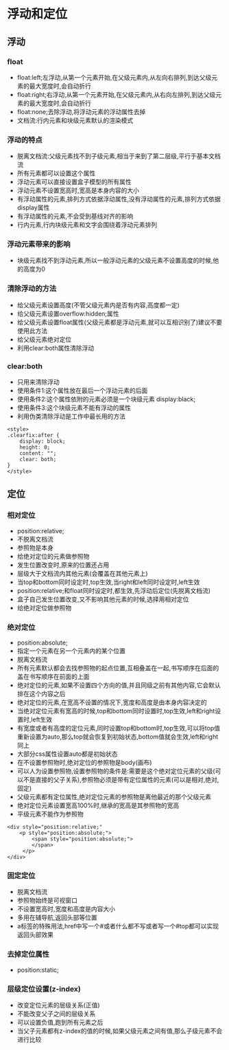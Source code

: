 # 浮动和定位

## 浮动

### float

* float:left;左浮动,从第一个元素开始,在父级元素内,从左向右排列,到达父级元素的最大宽度时,会自动折行
* float:right;右浮动,从第一个元素开始,在父级元素内,从右向左排列,到达父级元素的最大宽度时,会自动折行
* float:none;去除浮动,将浮动元素的浮动属性去掉
* 文档流:行内元素和块级元素默认的渲染模式

### 浮动的特点

* 脱离文档流:父级元素找不到子级元素,相当于来到了第二层级,平行于基本文档流
* 所有元素都可以设置这个属性
* 浮动元素可以直接设置盒子模型的所有属性
* 浮动元素不设置宽高时,宽高是本身内容的大小
* 有浮动属性的元素,排列方式依据浮动属性,没有浮动属性的元素,排列方式依据display属性
* 有浮动属性的元素,不会受到基线对齐的影响
* 行内元素,行内块级元素和文字会围绕着浮动元素排列

### 浮动元素带来的影响

* 块级元素找不到浮动元素,所以一般浮动元素的父级元素不设置高度的时候,他的高度为0

### 清除浮动的方法

* 给父级元素设置高度(不管父级元素内是否有内容,高度都一定)
* 给父级元素设置overflow:hidden;属性
* 给父级元素设置float属性(父级元素都是浮动元素,就可以互相识别了)建议不要使用此方法
* 给父级元素绝对定位
* 利用clear:both属性清除浮动

### clear:both

* 只用来清除浮动
* 使用条件1:这个属性放在最后一个浮动元素的后面
* 使用条件2:这个属性依附的元素必须是一个块级元素 display:black;
* 使用条件3:这个块级元素不能有浮动的属性
* 利用伪类清除浮动是工作中最长用的方法

```
<style>
.clearfix:after {
    display: block;
    height: 0;
    content: "";
    clear: both;
}
</style>
```

## 定位

### 相对定位

* position:relative;
* 不脱离文档流
* 参照物是本身
* 给绝对定位的元素做参照物
* 发生位置改变时,原来的位置还占用
* 层级大于文档流内其他元素(会覆盖在其他元素上)
* 当top和bottom同时设定时,top生效,当right和left同时设定时,left生效
* position:relative;和float同时设定时,都生效,先浮动后定位(先脱离文档流)
* 盒子自己发生位置改变,又不影响其他元素的时候,选择用相对定位
* 给绝对定位做参照物

### 绝对定位

* position:absolute;
* 指定一个元素在另一个元素内的某个位置
* 脱离文档流
* 所有元素默认都会去找参照物的起点位置,互相叠盖在一起,书写顺序在后面的盖在书写顺序在前面的上面
* 绝对定位的元素,如果不设置四个方向的值,并且同级之前有其他内容,它会默认排在这个内容之后
* 绝对定位的元素,在宽高不设置的情况下,宽度和高度是由本身内容决定的
* 当绝对定位元素有宽高的时候,top和bottom同时设置时,top生效,left和right设置时,left生效
* 有宽度或者有高度的定位元素,同时设置top和bottom时,top生效,可以将top值重新设置为auto,那么top就会恢复到初始状态,bottom值就会生效,left和right同上
* 大部分css属性设置auto都是初始状态
* 在不设置参照物时,绝对定位的参照物是body(画布)
* 可以人为设置参照物,设置参照物的条件是:需要是这个绝对定位元素的父级(可以不是直接的父子关系),参照物必须是带有定位属性的元素(可以是相对,绝对,固定)
* 父级元素都有定位属性,绝对定位元素的参照物是离他最近的那个父级元素
* 绝对定位元素设置宽高100%时,继承的宽高是其参照物的宽高
* 平级元素不能作为参照物

```
<div style="position:relative;"
    <p style="position:absolute;">
        <span style="position:absolute;">
        </span>
     </p>
</div>
```
### 固定定位

* 脱离文档流
* 参照物始终是可视窗口
* 不设置宽高时,宽度和高度是内容大小
* 多用在辅导航,返回头部等位置
* <a href="#top"></a>a标签的特殊用法,href中写一个#或者什么都不写或者写一个#top都可以实现返回头部效果

### 去掉定位属性

* position:static;

### 层级定位设置(z-index)

* 改变定位元素的层级关系(正值)
* 不能改变父子之间的层级关系
* 可以设置负值,跑到所有元素之后
* 当父子元素都有z-index的值的时候,如果父级元素之间有值,那么子级元素不会进行比较